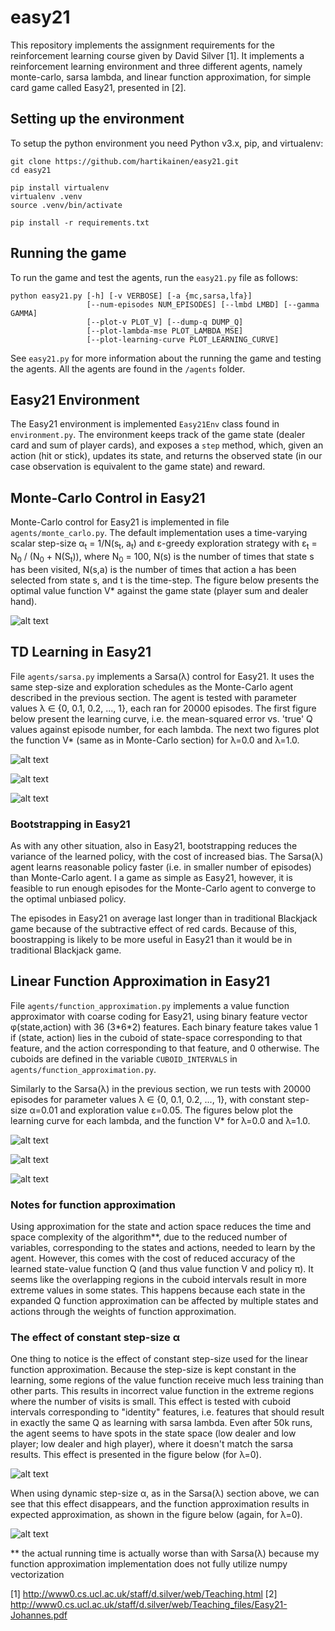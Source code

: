 # easy21
This repository implements the assignment requirements for the reinforcement learning course given by David Silver [1]. It implements a reinforcement learning environment and three different agents, namely monte-carlo, sarsa lambda, and linear function approximation, for simple card game called Easy21, presented in [2].


## Setting up the environment
To setup the python environment you need Python v3.x, pip, and virtualenv:
```
git clone https://github.com/hartikainen/easy21.git
cd easy21

pip install virtualenv
virtualenv .venv
source .venv/bin/activate

pip install -r requirements.txt
```


## Running the game
To run the game and test the agents, run the `easy21.py` file as follows:
```
python easy21.py [-h] [-v VERBOSE] [-a {mc,sarsa,lfa}]
                 [--num-episodes NUM_EPISODES] [--lmbd LMBD] [--gamma GAMMA]
                 [--plot-v PLOT_V] [--dump-q DUMP_Q]
                 [--plot-lambda-mse PLOT_LAMBDA_MSE]
                 [--plot-learning-curve PLOT_LEARNING_CURVE]
```
See `easy21.py` for more information about the running the game and testing the agents. All the agents are found in the `/agents` folder.


## Easy21 Environment
The Easy21 environment is implemented `Easy21Env` class found in `environment.py`. The environment keeps track of the game state (dealer card and sum of player cards), and exposes a `step` method, which, given an action (hit or stick), updates its state, and returns the observed state (in our case observation is equivalent to the game state) and reward.


## Monte-Carlo Control in Easy21
Monte-Carlo control for Easy21 is implemented in file `agents/monte_carlo.py`. The default implementation uses a time-varying scalar step-size α<sub>t</sub> = 1/N(s<sub>t</sub>, a<sub>t</sub>) and ε-greedy exploration strategy with ε<sub>t</sub> = N<sub>0</sub> / (N<sub>0</sub> + N(S<sub>t</sub>)), where N<sub>0</sub> = 100, N(s) is the number of times that state s has been visited, N(s,a) is the number of times that action a has been selected from state s, and t is the time-step.
The figure below presents the optimal value function V\* against the game state (player sum and dealer hand).

![alt text](https://github.com/hartikainen/easy21/blob/master/vis/V_mc_1000000_episodes.png)


## TD Learning in Easy21
File `agents/sarsa.py` implements a Sarsa(λ) control for Easy21. It uses the same step-size and exploration schedules as the Monte-Carlo agent described in the previous section. The agent is tested with parameter values λ ∈ {0, 0.1, 0.2, ..., 1}, each ran for 20000 episodes. The first figure below present the learning curve, i.e. the mean-squared error vs. 'true' Q values against episode number, for each lambda. The next two figures plot the function V\* (same as in Monte-Carlo section) for λ=0.0 and λ=1.0.

![alt text](https://github.com/hartikainen/easy21/blob/master/vis/lambda_mse_sarsa_gamma_1.0_episodes_20000.png)

![alt text](https://github.com/hartikainen/easy21/blob/master/vis/V_sarsa_lambda_0.0_gamma_1.0_episodes_20000.png)

![alt text](https://github.com/hartikainen/easy21/blob/master/vis/V_sarsa_lambda_1.0_gamma_1.0_episodes_20000.png)


### Bootstrapping in Easy21

As with any other situation, also in Easy21, bootstrapping reduces the variance of the learned policy, with the cost of increased bias. The Sarsa(λ) agent learns reasonable policy faster (i.e. in smaller number of episodes) than Monte-Carlo agent. I a game as simple as Easy21, however, it is feasible to run enough episodes for the Monte-Carlo agent to converge to the optimal unbiased policy.

The episodes in Easy21 on average last longer than in traditional Blackjack game because of the subtractive effect of red cards. Because of this, boostrapping is likely to be more useful in Easy21 than it would be in traditional Blackjack game.


## Linear Function Approximation in Easy21
File `agents/function_approximation.py` implements a value function approximator with coarse coding for Easy21, using binary feature vector φ(state,action) with 36 (3\*6\*2) features. Each binary feature takes value 1 if (state, action) lies in the cuboid of state-space corresponding to that feature, and the action corresponding to that feature, and 0 otherwise. The cuboids are defined in the variable `CUBOID_INTERVALS` in `agents/function_approximation.py`.

Similarly to the Sarsa(λ) in the previous section, we run tests with 20000 episodes for parameter values λ ∈ {0, 0.1, 0.2, ..., 1}, with constant step-size α=0.01 and exploration value ε=0.05. The figures below plot the learning curve for each lambda, and the function V\* for λ=0.0 and λ=1.0.

![alt text](https://github.com/hartikainen/easy21/blob/master/vis/lambda_mse_lfa_gamma_1.0_episodes_20000.png)

![alt text](https://github.com/hartikainen/easy21/blob/master/vis/V_lfa_lambda_0.0_gamma_1.0_episodes_20000.png)

![alt text](https://github.com/hartikainen/easy21/blob/master/vis/V_lfa_lambda_1.0_gamma_1.0_episodes_20000.png)


### Notes for function approximation
Using approximation for the state and action space reduces the time and space complexity of the algorithm\*\*, due to the reduced number of variables, corresponding to the states and actions, needed to learn by the agent. However, this comes with the cost of reduced accuracy of the learned state-value function Q (and thus value function V and policy π). It seems like the overlapping regions in the cuboid intervals result in more extreme values in some states. This happens because each state in the expanded Q function approximation can be affected by multiple states and actions through the weights of function approximation.


### The effect of constant step-size α
One thing to notice is the effect of constant step-size used for the linear function approximation. Because the step-size is kept constant in the learning, some regions of the value function receive much less training than other parts. This results in incorrect value function in the extreme regions where the number of visits is small. This effect is tested with cuboid intervals corresponding to "identity" features, i.e. features that should result in exactly the same Q as learning with sarsa lambda. Even after 50k runs, the agent seems to have spots in the state space (low dealer and low player; low dealer and high player), where it doesn't match the sarsa results. This effect is presented in the figure below (for λ=0).

![alt text](https://github.com/hartikainen/easy21/blob/master/vis/V_lfa_identity_features_static_alpha_lambda_0.0_gamma_1.0_episodes_50000.png)

When using dynamic step-size α, as in the Sarsa(λ) section above, we can see that this effect disappears, and the function approximation results in expected approximation, as shown in the figure below (again, for λ=0).

![alt text](https://github.com/hartikainen/easy21/blob/master/vis/V_lfa_identity_features_dynamic_alpha_lambda_0.0_gamma_1.0_episodes_50000.png)

\*\* the actual running time is actually worse than with Sarsa(λ) because my function approximation implementation does not fully utilize numpy vectorization

[1] http://www0.cs.ucl.ac.uk/staff/d.silver/web/Teaching.html
[2] http://www0.cs.ucl.ac.uk/staff/d.silver/web/Teaching_files/Easy21-Johannes.pdf
